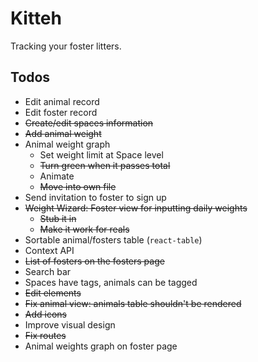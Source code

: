 # Kitteh

Tracking your foster litters.

## Todos

- Edit animal record
- Edit foster record
- ~~Create/edit spaces information~~
- ~~Add animal weight~~
- Animal weight graph
  - Set weight limit at Space level
  - ~~Turn green when it passes total~~
  - Animate
  - ~~Move into own file~~
- Send invitation to foster to sign up
- ~~Weight Wizard: Foster view for inputting daily weights~~
  - ~~Stub it in~~
  - ~~Make it work for reals~~
- Sortable animal/fosters table (`react-table`)
- Context API
- ~~List of fosters on the fosters page~~
- Search bar
- Spaces have tags, animals can be tagged
- ~~Edit elements~~
- ~~Fix animal view: animals table shouldn't be rendered~~
- ~~Add icons~~
- Improve visual design
- ~~Fix routes~~
- Animal weights graph on foster page
